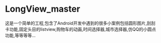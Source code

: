 # LongView_master
这是一个简单的工程,包含了Android开发中遇到的很多小案例包括圆形图片,刮刮卡功能,固定头目的listview,购物车的动画,时间选择器,城市选择器,仿QQ的小圆点功能,等等等等...
